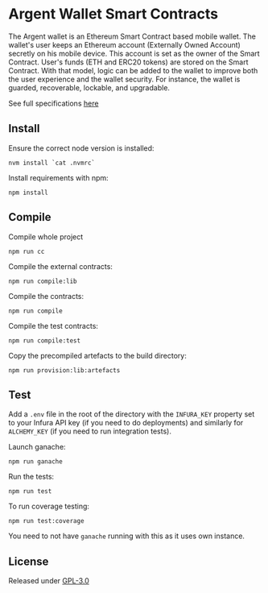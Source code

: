 # Argent Wallet Smart Contracts
The Argent wallet is an Ethereum Smart Contract based mobile wallet. The wallet's user keeps an Ethereum account (Externally Owned Account) secretly on his mobile device. This account is set as the owner of the Smart Contract. User's funds (ETH and ERC20 tokens) are stored on the Smart Contract. With that model, logic can be added to the wallet to improve both the user experience and the wallet security. For instance, the wallet is guarded, recoverable, lockable, and upgradable.

See full specifications [here](specifications/specifications.pdf)
## Install
Ensure the correct node version is installed:
```
nvm install `cat .nvmrc`
```

Install requirements with npm:
```
npm install
```
## Compile
Compile whole project
```
npm run cc
```

Compile the external contracts:
```
npm run compile:lib
```

Compile the contracts:
```
npm run compile
```

Compile the test contracts:
```
npm run compile:test
```

Copy the precompiled artefacts to the build directory:
```
npm run provision:lib:artefacts
```


## Test

Add a `.env` file in the root of the directory with the `INFURA_KEY` property set to your Infura API key (if you need to do deployments) and similarly for `ALCHEMY_KEY` (if you need to run integration tests).

Launch ganache:
```
npm run ganache
```

Run the tests:
```
npm run test
```

To run coverage testing:
```
npm run test:coverage
```
You need to not have `ganache` running with this as it uses own instance. 

## License

Released under [GPL-3.0](LICENSE)
